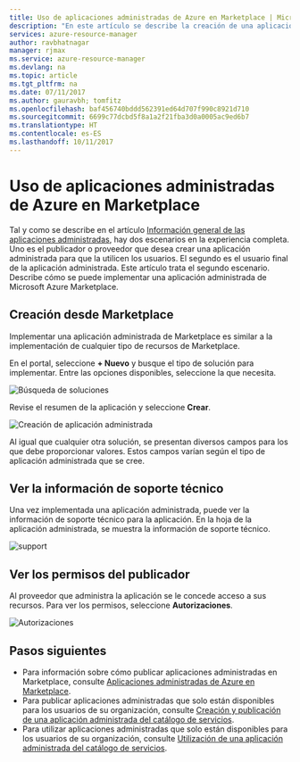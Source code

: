 ```yaml
---
title: Uso de aplicaciones administradas de Azure en Marketplace | Microsoft Docs
description: "En este artículo se describe la creación de una aplicación administrada de Azure que está disponible a través de Marketplace."
services: azure-resource-manager
author: ravbhatnagar
manager: rjmax
ms.service: azure-resource-manager
ms.devlang: na
ms.topic: article
ms.tgt_pltfrm: na
ms.date: 07/11/2017
ms.author: gauravbh; tomfitz
ms.openlocfilehash: baf456740bddd562391ed64d707f990c8921d710
ms.sourcegitcommit: 6699c77dcbd5f8a1a2f21fba3d0a0005ac9ed6b7
ms.translationtype: HT
ms.contentlocale: es-ES
ms.lasthandoff: 10/11/2017
---
```

# <a name="consume-azure-managed-applications-in-the-marketplace"></a>Uso de aplicaciones administradas de Azure en Marketplace

Tal y como se describe en el artículo [Información general de las aplicaciones administradas](managed-application-overview.md), hay dos escenarios en la experiencia completa. Uno es el publicador o proveedor que desea crear una aplicación administrada para que la utilicen los usuarios. El segundo es el usuario final de la aplicación administrada. Este artículo trata el segundo escenario. Describe cómo se puede implementar una aplicación administrada de Microsoft Azure Marketplace.

## <a name="create-from-the-marketplace"></a>Creación desde Marketplace

Implementar una aplicación administrada de Marketplace es similar a la implementación de cualquier tipo de recursos de Marketplace. 

En el portal, seleccione **+ Nuevo** y busque el tipo de solución para implementar. Entre las opciones disponibles, seleccione la que necesita.

![Búsqueda de soluciones](./media/managed-application-consume-marketplace/search-apps.png)

Revise el resumen de la aplicación y seleccione **Crear**.

![Creación de aplicación administrada](./media/managed-application-consume-marketplace/create-marketplace-managed-app.png)

Al igual que cualquier otra solución, se presentan diversos campos para los que debe proporcionar valores. Estos campos varían según el tipo de aplicación administrada que se cree. 

## <a name="view-support-information"></a>Ver la información de soporte técnico

Una vez implementada una aplicación administrada, puede ver la información de soporte técnico para la aplicación. En la hoja de la aplicación administrada, se muestra la información de soporte técnico.

![support](./media/managed-application-consume-marketplace/support.png)

## <a name="view-publisher-permissions"></a>Ver los permisos del publicador

Al proveedor que administra la aplicación se le concede acceso a sus recursos. Para ver los permisos, seleccione **Autorizaciones**.

![Autorizaciones](./media/managed-application-consume-marketplace/authorizations.png)

## <a name="next-steps"></a>Pasos siguientes

* Para información sobre cómo publicar aplicaciones administradas en Marketplace, consulte [Aplicaciones administradas de Azure en Marketplace](managed-application-author-marketplace.md).
* Para publicar aplicaciones administradas que solo están disponibles para los usuarios de su organización, consulte [Creación y publicación de una aplicación administrada del catálogo de servicios](managed-application-publishing.md).
* Para utilizar aplicaciones administradas que solo están disponibles para los usuarios de su organización, consulte [Utilización de una aplicación administrada del catálogo de servicios](managed-application-consumption.md).